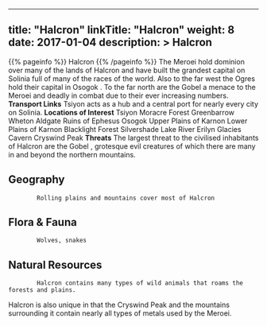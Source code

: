 
---
title: "Halcron"
linkTitle: "Halcron"
weight: 8
date: 2017-01-04
description: >
 Halcron
---

{{% pageinfo %}}
Halcron
{{% /pageinfo %}}
The Meroei hold dominion over many of the lands of Halcron and have built the grandest capital on Solinia full of many of the races of the world. Also to the far west the Ogres hold their capital in Osogok . To the far north are the Gobel a menace to the Meroei and deadly in combat due to their ever increasing numbers.  **Transport Links**  Tsiyon acts as a hub and a central port for nearly every city on Solinia.  **Locations of Interest**  Tsiyon  Moracre Forest  Greenbarrow  Wheton  Aldgate  Ruins of Ephesus  Osogok  Upper Plains of Karnon  Lower Plains of Karnon  Blacklight Forest  Silvershade Lake  River Erilyn  Glacies Cavern  Cryswind Peak  **Threats**  The largest threat to the civilised inhabitants of Halcron are the Gobel , grotesque evil creatures of which there are many in and beyond the northern mountains.

## Geography


            Rolling plains and mountains cover most of Halcron
                            

## Flora & Fauna


            Wolves, snakes
                            

## Natural Resources


            Halcron contains many types of wild animals that roams the forests and plains.

Halcron is also unique in that the Cryswind Peak and the mountains surrounding it contain nearly all types of metals used by the Meroei.
